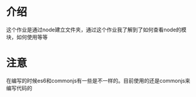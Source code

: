 # 介绍
这个作业是通过node建立文件夹，通过这个作业我了解到了如何查看node的模块，如何使用等等
# 注意
在编写的时候es6和commonjs有一些是不一样的。目前使用的还是commonjs来编写代码的
